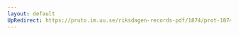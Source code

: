 ```yaml
---
layout: default
UpRedirect: https://pruto.im.uu.se/riksdagen-records-pdf/1874/prot-1874--ak--204/prot-1874--ak--204_002.pdf
---
```

